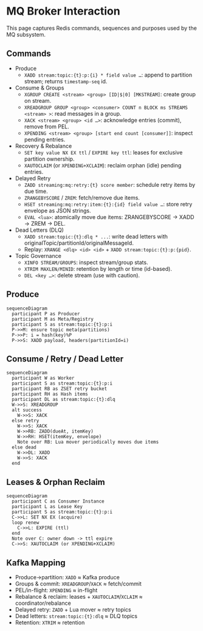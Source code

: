 # MQ Broker Interaction

This page captures Redis commands, sequences and purposes used by the MQ subsystem.

## Commands
- Produce
  - `XADD stream:topic:{t}:p:{i} * field value …`: append to partition stream; returns `timestamp-seq` id.
- Consume & Groups
  - `XGROUP CREATE <stream> <group> [ID|$|0] [MKSTREAM]`: create group on stream.
  - `XREADGROUP GROUP <group> <consumer> COUNT n BLOCK ms STREAMS <stream> >`: read messages in a group.
  - `XACK <stream> <group> <id …>`: acknowledge entries (commit), remove from PEL.
  - `XPENDING <stream> <group> [start end count [consumer]]`: inspect pending entries.
- Recovery & Rebalance
  - `SET key value NX EX ttl` / `EXPIRE key ttl`: leases for exclusive partition ownership.
  - `XAUTOCLAIM` (or `XPENDING+XCLAIM`): reclaim orphan (idle) pending entries.
- Delayed Retry
  - `ZADD streaming:mq:retry:{t} score member`: schedule retry items by due time.
  - `ZRANGEBYSCORE` / `ZREM`: fetch/remove due items.
  - `HSET streaming:mq:retry:item:{t}:{id} field value …`: store retry envelope as JSON strings.
  - `EVAL <lua>`: atomically move due items: ZRANGEBYSCORE -> XADD -> ZREM -> DEL.
- Dead Letters (DLQ)
  - `XADD stream:topic:{t}:dlq * ...`: write dead letters with originalTopic/partitionId/originalMessageId.
  - Replay: `XRANGE <dlq> <id> <id>` + `XADD stream:topic:{t}:p:{pid}`.
- Topic Governance
  - `XINFO STREAM/GROUPS`: inspect stream/group stats.
  - `XTRIM MAXLEN/MINID`: retention by length or time (id-based).
  - `DEL <key …>`: delete stream (use with caution).

## Produce
```mermaid
sequenceDiagram
  participant P as Producer
  participant M as Meta/Registry
  participant S as stream:topic:{t}:p:i
  P->>M: ensure topic meta(partitions)
  P->>P: i = hash(key)%P
  P->>S: XADD payload, headers(partitionId=i)
```

## Consume / Retry / Dead Letter
```mermaid
sequenceDiagram
  participant W as Worker
  participant S as stream:topic:{t}:p:i
  participant RB as ZSET retry bucket
  participant RH as Hash items
  participant DL as stream:topic:{t}:dlq
  W->>S: XREADGROUP
  alt success
    W->>S: XACK
  else retry
    W->>S: XACK
    W->>RB: ZADD(dueAt, itemKey)
    W->>RH: HSET(itemKey, envelope)
    Note over RB: Lua mover periodically moves due items
  else dead
    W->>DL: XADD
    W->>S: XACK
  end
```

## Leases & Orphan Reclaim
```mermaid
sequenceDiagram
  participant C as Consumer Instance
  participant L as Lease Key
  participant S as stream:topic:{t}:p:i
  C->>L: SET NX EX (acquire)
  loop renew
    C->>L: EXPIRE (ttl)
  end
  Note over C: owner down -> ttl expire
  C->>S: XAUTOCLAIM (or XPENDING+XCLAIM)
```

## Kafka Mapping
- Produce→partition: `XADD` ≈ Kafka produce
- Groups & commit: `XREADGROUP`/`XACK` ≈ fetch/commit
- PEL/in-flight: `XPENDING` ≈ in-flight
- Rebalance & reclaim: leases + `XAUTOCLAIM`/`XCLAIM` ≈ coordinator/rebalance
- Delayed retry: `ZADD` + Lua mover ≈ retry topics
- Dead letters: `stream:topic:{t}:dlq` ≈ DLQ topics
- Retention: `XTRIM` ≈ retention
